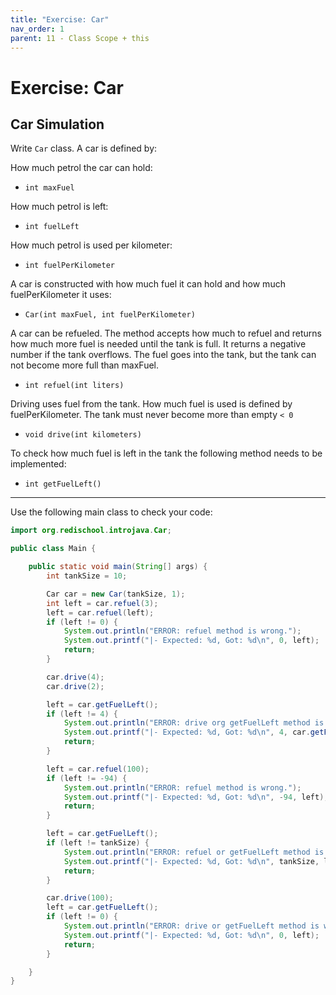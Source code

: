 ```yaml
---
title: "Exercise: Car"
nav_order: 1
parent: 11 - Class Scope + this
---
```


# Exercise: Car

## Car Simulation

Write `Car` class.
A car is defined by:

How much petrol the car can hold:
- `int maxFuel`

How much petrol is left:
- `int fuelLeft`

How much petrol is used per kilometer:
- `int fuelPerKilometer`

A car is constructed with how much fuel it can hold and how much fuelPerKilometer it uses:
- `Car(int maxFuel, int fuelPerKilometer)`

A car can be refueled. The method accepts how much to refuel and returns how much more fuel is needed until the tank is full.
It returns a negative number if the tank overflows.
The fuel goes into the tank, but the tank can not become more full than maxFuel.
- `int refuel(int liters)`

Driving uses fuel from the tank. How much fuel is used is defined by fuelPerKilometer.
The tank must never become more than empty `< 0`
- `void drive(int kilometers)`

To check how much fuel is left in the tank the following method needs to be implemented:
- `int getFuelLeft()`

-----

Use the following main class to check your code:

```java
import org.redischool.introjava.Car;

public class Main {

    public static void main(String[] args) {
        int tankSize = 10;

        Car car = new Car(tankSize, 1);
        int left = car.refuel(3);
        left = car.refuel(left);
        if (left != 0) {
            System.out.println("ERROR: refuel method is wrong.");
            System.out.printf("|- Expected: %d, Got: %d\n", 0, left);
            return;
        }

        car.drive(4);
        car.drive(2);

        left = car.getFuelLeft();
        if (left != 4) {
            System.out.println("ERROR: drive org getFuelLeft method is wrong.");
            System.out.printf("|- Expected: %d, Got: %d\n", 4, car.getFuelLeft());
            return;
        }

        left = car.refuel(100);
        if (left != -94) {
            System.out.println("ERROR: refuel method is wrong.");
            System.out.printf("|- Expected: %d, Got: %d\n", -94, left);
            return;
        }

        left = car.getFuelLeft();
        if (left != tankSize) {
            System.out.println("ERROR: refuel or getFuelLeft method is wrong.");
            System.out.printf("|- Expected: %d, Got: %d\n", tankSize, left);
            return;
        }

        car.drive(100);
        left = car.getFuelLeft();
        if (left != 0) {
            System.out.println("ERROR: drive or getFuelLeft method is wrong.");
            System.out.printf("|- Expected: %d, Got: %d\n", 0, left);
            return;
        }

    }
}
```
